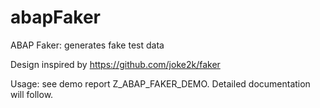 # abapFaker
ABAP Faker: generates fake test data

Design inspired by https://github.com/joke2k/faker

Usage: see demo report Z_ABAP_FAKER_DEMO.
Detailed documentation will follow.

